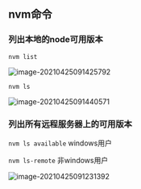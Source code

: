 ## nvm命令

### 列出本地的node可用版本

`nvm list`

![image-20210425091425792](https://gitee.com/wu_kang0718/image/raw/master//20210425091427003.png)

`nvm ls`

![image-20210425091440571](https://gitee.com/wu_kang0718/image/raw/master//20210425091441715.png)

### 列出所有远程服务器上的可用版本

`nvm ls available` windows用户

`nvm ls-remote` 非windows用户

![image-20210425091231392](https://gitee.com/wu_kang0718/image/raw/master//20210425091232639.png)